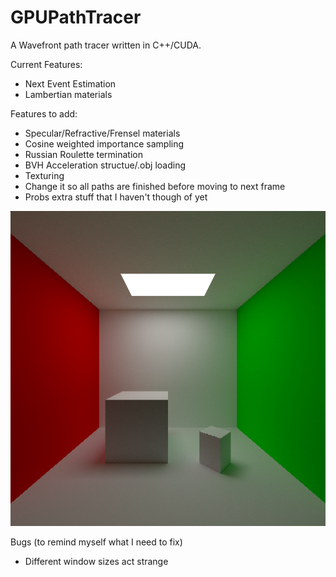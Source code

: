 # GPUPathTracer

A Wavefront path tracer written in C++/CUDA.

Current Features:
 - Next Event Estimation
 - Lambertian materials

Features to add:
 - Specular/Refractive/Frensel materials
 - Cosine weighted importance sampling
 - Russian Roulette termination
 - BVH Acceleration structue/.obj loading
 - Texturing
 - Change it so all paths are finished before moving to next frame
 - Probs extra stuff that I haven't though of yet
 
 ![alt text](https://github.com/georgeLorenzetti/GPUPathTracer/blob/master/CudaPathTracer/screenies/CudaPathTracer_IPgWP2Y2Lt.png)
 
 Bugs (to remind myself what I need to fix)
 - Different window sizes act strange
